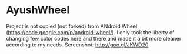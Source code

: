 AyushWheel
==========

Project is not copied (not forked) from ANdroid Wheel (https://code.google.com/p/android-wheel/). I only took the liberty of changing few color codes here and there and made it a bit more cleaner according to my needs.
Screenshot: http://goo.gl/JKWD20
